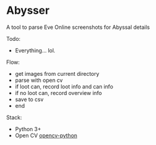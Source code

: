 # Abysser
A tool to parse Eve Online screenshots for Abyssal details


Todo: 
 - Everything... lol.
 
 
Flow:

- get images from current directory
- parse with open cv
- if loot can, record loot info and can info
- if no loot can, record overview info
- save to csv
- end

Stack:

- Python 3+
- Open CV [opencv-python](https://pypi.org/project/opencv-python/)
